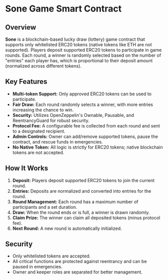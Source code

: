 # Sone Game Smart Contract

## Overview

**Sone** is a blockchain-based lucky draw (lottery) game contract that supports only whitelisted ERC20 tokens (native tokens like ETH are not supported). Players deposit supported ERC20 tokens to participate in game rounds. Each round, a winner is randomly selected based on the number of "entries" each player has, which is proportional to their deposit amount (normalized across different tokens).

## Key Features

- **Multi-token Support:** Only approved ERC20 tokens can be used to participate.
- **Fair Draw:** Each round randomly selects a winner, with more entries increasing the chance to win.
- **Security:** Utilizes OpenZeppelin's Ownable, Pausable, and ReentrancyGuard for robust security.
- **Protocol Fee:** A configurable fee is collected from each round and sent to a designated recipient.
- **Admin Controls:** Owner can add/remove supported tokens, pause the contract, and rescue funds in emergencies.
- **No Native Token:** All logic is strictly for ERC20 tokens; native blockchain tokens are not accepted.

## How It Works

1. **Deposit:** Players deposit supported ERC20 tokens to join the current round.
2. **Entries:** Deposits are normalized and converted into entries for the round.
3. **Round Management:** Each round has a maximum number of participants and a set duration.
4. **Draw:** When the round ends or is full, a winner is drawn randomly.
5. **Claim Prize:** The winner can claim all deposited tokens (minus protocol fee).
6. **Next Round:** A new round is automatically initialized.

## Security

- Only whitelisted tokens are accepted.
- All critical functions are protected against reentrancy and can be paused in emergencies.
- Owner and keeper roles are separated for better management.
